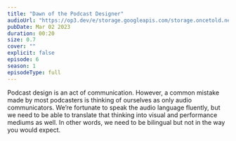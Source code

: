```yaml
---
title: "Dawn of the Podcast Designer"
audioUrl: "https://op3.dev/e/storage.googleapis.com/storage.oncetold.net/80000018/20800051/nes006-dawn-of-the-podcast-designer.mp3"
pubDate: Mar 02 2023
duration: 00:20
size: 0.7
cover: ""
explicit: false
episode: 6
season: 1
episodeType: full
---
```


Podcast design is an act of communication. However, a common mistake made by most podcasters is thinking of ourselves as only audio communicators. We’re fortunate to speak the audio language fluently, but we need to be able to translate that thinking into visual and performance mediums as well. In other words, we need to be bilingual but not in the way you would expect.
